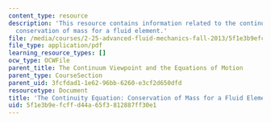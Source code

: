 ```yaml
---
content_type: resource
description: 'This resource contains information related to the continuity equation:
  conservation of mass for a fluid element.'
file: /media/courses/2-25-advanced-fluid-mechanics-fall-2013/5f1e3b9efcffd44a65f3812887ff30e1_MIT2_25F13_The_cont_equa.pdf
file_type: application/pdf
learning_resource_types: []
ocw_type: OCWFile
parent_title: The Continuum Viewpoint and the Equations of Motion
parent_type: CourseSection
parent_uid: 3fcfdad1-1e62-96bb-6260-e3cf2d650dfd
resourcetype: Document
title: 'The Continuity Equation: Conservation of Mass for a Fluid Element'
uid: 5f1e3b9e-fcff-d44a-65f3-812887ff30e1
---
```

